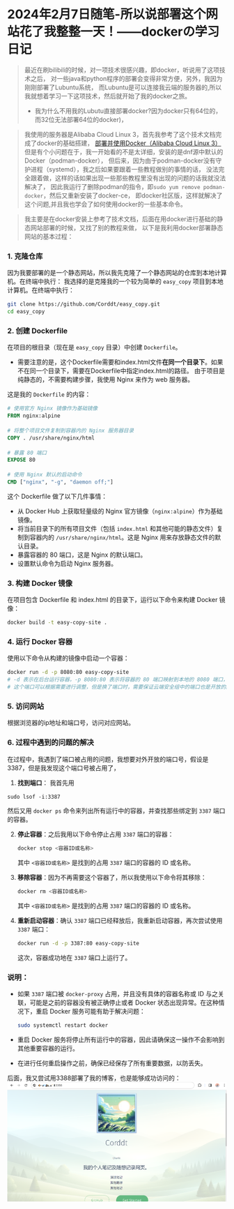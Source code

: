 #  2024年2月7日随笔-所以说部署这个网站花了我整整一天！——dockerの学习日记

>最近在刷bilibili的时候，对一项技术很感兴趣，即docker，听说用了这项技术之后，
对一些java和python程序的部署会变得非常方便，另外，我因为刚刚部署了Lubuntu系统，
而Lubuntu是可以连接我云端的服务器的,所以我就想着学习一下这项技术，然后就开始了我的docker之旅。
>* 我为什么不用我的Lubutu直接部署docker?因为docker只有64位的，而32位无法部署64位的docker)，



>我使用的服务器是Alibaba Cloud Linux 3，首先我参考了这个技术文档完成了docker的基础搭建，
[部署并使用Docker（Alibaba Cloud Linux 3）](https://developer.aliyun.com/article/1328603)
但是有个小问题在于，我一开始看的不是太详细，安装的是dnf源中默认的Docker（podman-docker），
但后来，因为由于podman-docker没有守护进程（systemd），我之后如果要跟着一些教程做别的事情的话，
没法完全跟着做，这样的话如果出现一些那些教程里没有出现的问题的话我就没法解决了，
因此我运行了删除podman的指令，即`sudo yum remove podman-docker`，然后又重新安装了docker-ce，
即docker社区版，这样就解决了这个问题,并且我也学会了如何使用docker的一些基本命令。

>我主要是在docker安装上参考了技术文档，后面在用docker进行基础的静态网站部署的时候，又找了别的教程来做，
以下是我利用docker部署静态网站的基本过程：

### 1. 克隆仓库

因为我要部署的是一个静态网站，所以我先克隆了一个静态网站的仓库到本地计算机。在终端中执行：
我选择的是克隆我的一个较为简单的 `easy_copy` 项目到本地计算机。在终端中执行：

```bash
git clone https://github.com/Corddt/easy_copy.git
cd easy_copy
```

### 2. 创建 Dockerfile

在项目的根目录（现在是 `easy_copy` 目录）中创建 `Dockerfile`。
* 需要注意的是，这个Dockerfile需要和index.html文件**在同一个目录下**。如果不在同一个目录下，需要在Dockerfile中指定index.html的路径。
由于项目是纯静态的，不需要构建步骤，我使用 Nginx 来作为 web 服务器。

这是我的 `Dockerfile` 的内容：
```Dockerfile
# 使用官方 Nginx 镜像作为基础镜像
FROM nginx:alpine

# 将整个项目文件复制到容器内的 Nginx 服务器目录
COPY . /usr/share/nginx/html

# 暴露 80 端口
EXPOSE 80

# 使用 Nginx 默认的启动命令
CMD ["nginx", "-g", "daemon off;"]
```

这个 Dockerfile 做了以下几件事情：

- 从 Docker Hub 上获取轻量级的 Nginx 官方镜像（`nginx:alpine`）作为基础镜像。
- 将当前目录下的所有项目文件（包括 `index.html` 和其他可能的静态文件）复制到容器内的 `/usr/share/nginx/html`。这是 Nginx 用来存放静态文件的默认目录。
- 暴露容器的 80 端口，这是 Nginx 的默认端口。
- 设置默认命令为启动 Nginx 服务器。

### 3. 构建 Docker 镜像

在项目包含 Dockerfile 和 index.html 的目录下，运行以下命令来构建 Docker 镜像：

```bash
docker build -t easy-copy-site .
```

### 4. 运行 Docker 容器

使用以下命令从构建的镜像中启动一个容器：

```bash
docker run -d -p 8080:80 easy-copy-site 
# -d 表示在后台运行容器，-p 8080:80 表示将容器的 80 端口映射到本地的 8080 端口，
# 这个端口可以根据需要进行调整，但是换了端口时，需要保证云端安全组中的端口也是开放的。
```

### 5. 访问网站
根据浏览器的ip地址和端口号，访问对应网站。

### 6. 过程中遇到的问题的解决

在过程中，我遇到了端口被占用的问题，我想要对外开放的端口号，假设是3387，但是我发现这个端口号被占用了，
1. **找到端口**：
我首先用
```markdown
sudo lsof -i:3387
```
然后又用 `docker ps` 命令来列出所有运行中的容器，并查找那些绑定到 `3387` 端口的容器。

2. **停止容器**：之后我用以下命令停止占用 `3387` 端口的容器：

   ```bash
   docker stop <容器ID或名称>
   ```
   其中 `<容器ID或名称>` 是找到的占用 `3387` 端口的容器的 ID 或名称。

3. **移除容器**：因为不再需要这个容器了，所以我使用以下命令将其移除：

   ```bash
   docker rm <容器ID或名称>
   ```
    其中 `<容器ID或名称>` 是找到的占用 `3387` 端口的容器的 ID 或名称。

4. **重新启动容器**：确认 `3387` 端口已经释放后，我重新启动容器，再次尝试使用 `3387` 端口：

   ```bash
   docker run -d -p 3387:80 easy-copy-site
   ```
    这次，容器成功地在 `3387` 端口上运行了。

### 说明：

- 如果 `3387` 端口被 `docker-proxy` 占用，并且没有具体的容器名称或 ID 与之关联，可能是之前的容器没有被正确停止或者 Docker 状态出现异常。在这种情况下，重启 Docker 服务可能有助于解决问题：

  ```bash
  sudo systemctl restart docker
  ```

- 重启 Docker 服务将停止所有运行中的容器，因此请确保这一操作不会影响到其他重要容器的运行。

- 在进行任何重启操作之前，确保已经保存了所有重要数据，以防丢失。

后面，我又尝试用3388部署了我的博客，也是能够成功访问的：
![](../散文随笔内容资源库/20240207随笔01.png)